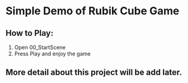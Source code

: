 # Simple Demo of Rubik Cube Game

## How to Play:
1. Open 00_StartScene
2. Press Play and enjoy the game

## More detail about this project will be add later.